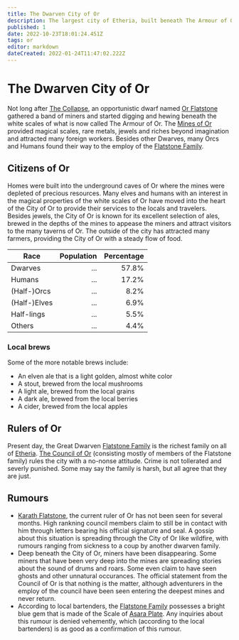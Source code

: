 ```yaml
---
title: The Dwarven City of Or
description: The largest city of Etheria, built beneath The Armour of Or.
published: 1
date: 2022-10-23T18:01:24.451Z
tags: or
editor: markdown
dateCreated: 2022-01-24T11:47:02.222Z
---
```


# The Dwarven City of Or
Not long after [The Collapse](/the-collapse), an opportunistic dwarf named [Or Flatstone](/or-flatstone) gathered a band of miners and started digging and hewing beneath the white scales of what is now called The Armour of Or. The [Mines of Or](mines-of-or) provided magical scales, rare metals, jewels and riches beyond imagination and attracted many foreign workers. Besides other Dwarves, many Orcs and Humans found their way to the employ of the [Flatstone Family](/flatstone-dynasty).

## Citizens of Or
Homes were built into the underground caves of Or where the mines were depleted of precious resources. Many elves and humans with an interest in the magical properties of the white scales of Or have moved into the heart of the City of Or to provide their services to the locals and travelers. Besides jewels, the City of Or is known for its excellent selection of ales, brewed in the depths of the mines to appease the miners and attract visitors to the many taverns of Or. The outside of the city has attracted many farmers, providing the City of Or with a steady flow of food.

| Race         | Population | Percentage |
|--------------|-----------:|-----------:|
| Dwarves      | ...        | 57.8%      |
| Humans       | ...        | 17.2%      |
| (Half-)Orcs  | ...        | 8.2%       |
| (Half-)Elves | ...        | 6.9%       |
| Half-lings   | ...        | 5.5%       |
| Others       | ...        | 4.4%       |

### Local brews
Some of the more notable brews include:
- An elven ale that is a light golden, almost white color
- A stout, brewed from the local mushrooms
- A light ale, brewed from the local grains
- A dark ale, brewed from the local berries
- A cider, brewed from the local apples

## Rulers of Or
Present day, the Great Dwarven [Flatstone Family](/flatstone-dynasty) is the richest family on all of [Etheria](/etheria). [The Council of Or](/council-of-or) (consisting mostly of members of the Flatstone family) rules the city with a no-nonse attitude. Crime is not tollerated and severly punished. Some may say the family is harsh, but all agree that they are just.

## Rumours
- [Karath Flatstone](/karath-flatstone), the current ruler of Or has not been seen for several months. High rankning council members claim to still be in contact with him through letters bearing his official signature and seal. A gossip about this situation is spreading through the City of Or like wildfire, with rumours ranging from sickness to a coup by another dwarven family.
- Deep beneath the City of Or, miners have been disappearing. Some miners that have been very deep into the mines are spreading stories about the sound of drums and roars. Some even claim to have seen ghosts and other unnatural occurances. The official statement from the Council of Or is that nothing is the matter, although adventurers in the employ of the council have been seen entering the deepest mines and never return.
- According to local bartenders, the [Flatstone Family](/flatstone-dynasty) possesses a bright blue gem that is made of the Scale of [Asara Plate](asara-plate). Any inquiries about this rumour is denied vehemently, which (according to the local bartenders) is as good as a confirmation of this rumour.